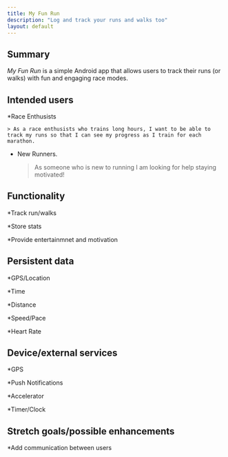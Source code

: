 ```yaml
---
title: My Fun Run
description: "Log and track your runs and walks too"
layout: default
---
```


## Summary

_My Fun Run_ is a simple Android app that allows users to track their runs (or walks) with fun and engaging race modes. 

## Intended users

*Race Enthusists 

    > As a race enthusists who trains long hours, I want to be able to track my runs so that I can see my progress as I train for each marathon.


* New Runners.

    > As someone who is new to running I am looking for help staying motivated!

## Functionality

*Track run/walks

*Store stats

*Provide entertainmnet and motivation 

## Persistent data

*GPS/Location

*Time

*Distance

*Speed/Pace

*Heart Rate
    
## Device/external services

*GPS

*Push Notifications

*Accelerator

*Timer/Clock

## Stretch goals/possible enhancements 

*Add communication between users 

